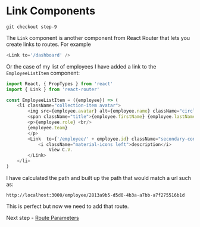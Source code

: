 # Link Components

``` shell
git checkout step-9
```

The `Link` component is another component from React Router that lets you create links to routes. For example

``` javascript
<Link to='/dashboard' />
```

Or the case of my list of employees I have added a link to the `EmployeeListItem` component:

``` javascript
import React, { PropTypes } from 'react'
import { Link } from 'react-router'

const EmployeeListItem = ({employee}) => (
    <li className="collection-item avatar">
        <img src={employee.avatar} alt={employee.name} className="circle" />
        <span className="title">{employee.firstName} {employee.lastName}</span>
        <p>{employee.role} <br/>
        {employee.team}
        </p>
        <Link  to={'/employee/' + employee.id} className="secondary-content btn black">
            <i className="material-icons left">description</i>
                View C.V.
        </Link>
    </li>
)
```

I have calculated the path and built up the path that would match a url such as:

```
http://localhost:3000/employee/2813a9b5-d5d0-4b3a-a7bb-a7f275516b1d
```

This is perfect but now we need to add that route.

Next step - [Route Parameters](10-Route-Parameters.md)